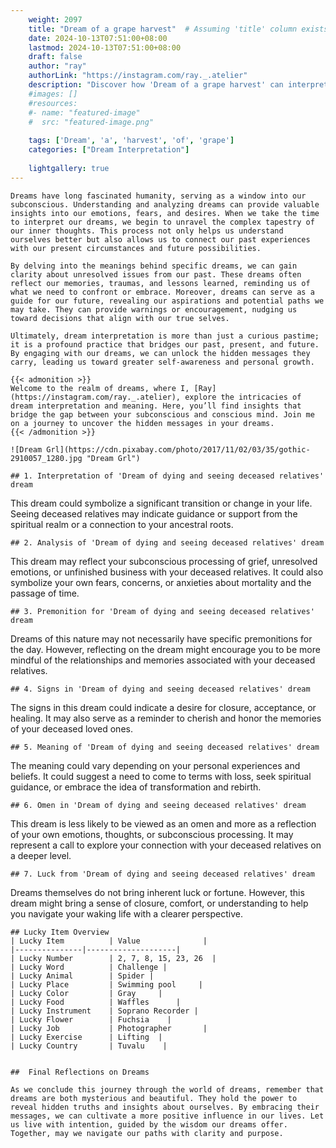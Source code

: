 ```yaml
---
    weight: 2097
    title: "Dream of a grape harvest"  # Assuming 'title' column exists
    date: 2024-10-13T07:51:00+08:00
    lastmod: 2024-10-13T07:51:00+08:00
    draft: false
    author: "ray"
    authorLink: "https://instagram.com/ray._.atelier"
    description: "Discover how 'Dream of a grape harvest' can interpret your future and uncover its significant meanings in your life."
    #images: []
    #resources:
    #- name: "featured-image"
    #  src: "featured-image.png"
    
    tags: ['Dream', 'a', 'harvest', 'of', 'grape']
    categories: ["Dream Interpretation"]
    
    lightgallery: true
---
```

    
    Dreams have long fascinated humanity, serving as a window into our subconscious. Understanding and analyzing dreams can provide valuable insights into our emotions, fears, and desires. When we take the time to interpret our dreams, we begin to unravel the complex tapestry of our inner thoughts. This process not only helps us understand ourselves better but also allows us to connect our past experiences with our present circumstances and future possibilities.
    
    By delving into the meanings behind specific dreams, we can gain clarity about unresolved issues from our past. These dreams often reflect our memories, traumas, and lessons learned, reminding us of what we need to confront or embrace. Moreover, dreams can serve as a guide for our future, revealing our aspirations and potential paths we may take. They can provide warnings or encouragement, nudging us toward decisions that align with our true selves.
    
    Ultimately, dream interpretation is more than just a curious pastime; it is a profound practice that bridges our past, present, and future. By engaging with our dreams, we can unlock the hidden messages they carry, leading us toward greater self-awareness and personal growth.
    
    {{< admonition >}}
    Welcome to the realm of dreams, where I, [Ray](https://instagram.com/ray._.atelier), explore the intricacies of dream interpretation and meaning. Here, you’ll find insights that bridge the gap between your subconscious and conscious mind. Join me on a journey to uncover the hidden messages in your dreams.
    {{< /admonition >}}
    
    ![Dream Grl](https://cdn.pixabay.com/photo/2017/11/02/03/35/gothic-2910057_1280.jpg "Dream Grl")
    
    ## 1. Interpretation of 'Dream of dying and seeing deceased relatives' dream
    
This dream could symbolize a significant transition or change in your life. Seeing deceased relatives may indicate guidance or support from the spiritual realm or a connection to your ancestral roots.
    
    ## 2. Analysis of 'Dream of dying and seeing deceased relatives' dream
    
This dream may reflect your subconscious processing of grief, unresolved emotions, or unfinished business with your deceased relatives. It could also symbolize your own fears, concerns, or anxieties about mortality and the passage of time.
    
    ## 3. Premonition for 'Dream of dying and seeing deceased relatives' dream
    
Dreams of this nature may not necessarily have specific premonitions for the day. However, reflecting on the dream might encourage you to be more mindful of the relationships and memories associated with your deceased relatives.
    
    ## 4. Signs in 'Dream of dying and seeing deceased relatives' dream
    
The signs in this dream could indicate a desire for closure, acceptance, or healing. It may also serve as a reminder to cherish and honor the memories of your deceased loved ones.
    
    ## 5. Meaning of 'Dream of dying and seeing deceased relatives' dream
    
The meaning could vary depending on your personal experiences and beliefs. It could suggest a need to come to terms with loss, seek spiritual guidance, or embrace the idea of transformation and rebirth.
    
    ## 6. Omen in 'Dream of dying and seeing deceased relatives' dream
    
This dream is less likely to be viewed as an omen and more as a reflection of your own emotions, thoughts, or subconscious processing. It may represent a call to explore your connection with your deceased relatives on a deeper level.
    
    ## 7. Luck from 'Dream of dying and seeing deceased relatives' dream
    
Dreams themselves do not bring inherent luck or fortune. However, this dream might bring a sense of closure, comfort, or understanding to help you navigate your waking life with a clearer perspective.
    
    ## Lucky Item Overview
    | Lucky Item          | Value              |
    |---------------|--------------------|
    | Lucky Number        | 2, 7, 8, 15, 23, 26  |
    | Lucky Word          | Challenge |
    | Lucky Animal        | Spider |
    | Lucky Place         | Swimming pool     |
    | Lucky Color         | Gray     |
    | Lucky Food          | Waffles      |
    | Lucky Instrument    | Soprano Recorder |
    | Lucky Flower        | Fuchsia    |
    | Lucky Job           | Photographer       |
    | Lucky Exercise      | Lifting  |
    | Lucky Country       | Tuvalu    |
    
    
    ##  Final Reflections on Dreams
    
    As we conclude this journey through the world of dreams, remember that dreams are both mysterious and beautiful. They hold the power to reveal hidden truths and insights about ourselves. By embracing their messages, we can cultivate a more positive influence in our lives. Let us live with intention, guided by the wisdom our dreams offer. Together, may we navigate our paths with clarity and purpose.
    
